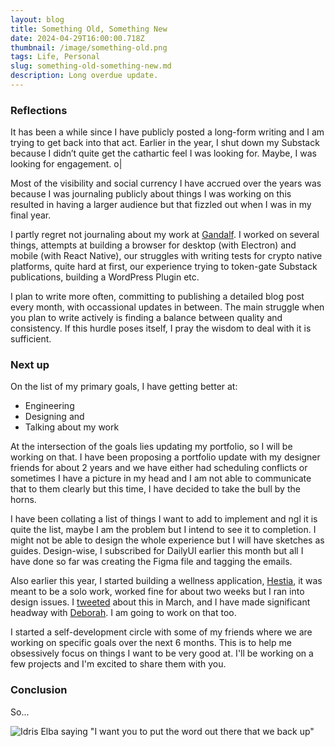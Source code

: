 ```yaml
---
layout: blog
title: Something Old, Something New
date: 2024-04-29T16:00:00.718Z
thumbnail: /image/something-old.png
tags: Life, Personal
slug: something-old-something-new.md
description: Long overdue update.
---
```


### Reflections

It has been a while since I have publicly posted a long-form writing and I am trying to get back into that act. Earlier in the year, I shut down my Substack because I didn’t quite get the cathartic feel I was looking for. Maybe, I was looking for engagement. o|

Most of the visibility and social currency I have accrued over the years was because I was journaling publicly about things I was working on this resulted in having a larger audience but that fizzled out when I was in my final year.

I partly regret not journaling about my work at [Gandalf](https://gandalf.network/). I worked on several things, attempts at building a browser for desktop (with Electron) and mobile (with React Native), our struggles with writing tests for crypto native platforms, quite hard at first, our experience trying to token-gate Substack publications, building a WordPress Plugin etc.

I plan to write more often, committing to publishing a detailed blog post every month, with occassional updates in between. The main struggle when you plan to write actively is finding a balance between quality and consistency. If this hurdle poses itself, I pray the wisdom to deal with it is sufficient.

### Next up

On the list of my primary goals, I have getting better at:

- Engineering
- Designing and
- Talking about my work

At the intersection of the goals lies updating my portfolio, so I will be working on that. I have been proposing a portfolio update with my designer friends for about 2 years and we have either had scheduling conflicts or sometimes I have a picture in my head and I am not able to communicate that to them clearly but this time, I have decided to take the bull by the horns.

I have been collating a list of things I want to add to implement and ngl it is quite the list, maybe I am the problem but I intend to see it to completion. I might not be able to design the whole experience but I will have sketches as guides. Design-wise, I subscribed for DailyUI earlier this month but all I have done so far was creating the Figma file and tagging the emails.

Also earlier this year, I started building a wellness application, [Hestia](https://www.notion.so/favourcodes/Hestia-ef8aebc0bc9a4909850bb73e010b9747?pvs=4), it was meant to be a solo work, worked fine for about two weeks but I ran into design issues. I [tweeted](https://x.com/favourcodes/status/1762123997272056010) about this in March, and I have made significant headway with [Deborah](https://twitter.com/DebbieBashorun). I am going to work on that too.

I started a self-development circle with some of my friends where we are working on specific goals over the next 6 months. This is to help me obsessively focus on things I want to be very good at. I'll be working on a few projects and I'm excited to share them with you.

### Conclusion

So...

![Idris Elba saying "I want you to put the word out there that we back up"](https://i.kym-cdn.com/entries/icons/original/000/047/565/1d90ba5dac82a0dc31bee30946c31f17.jpg)
